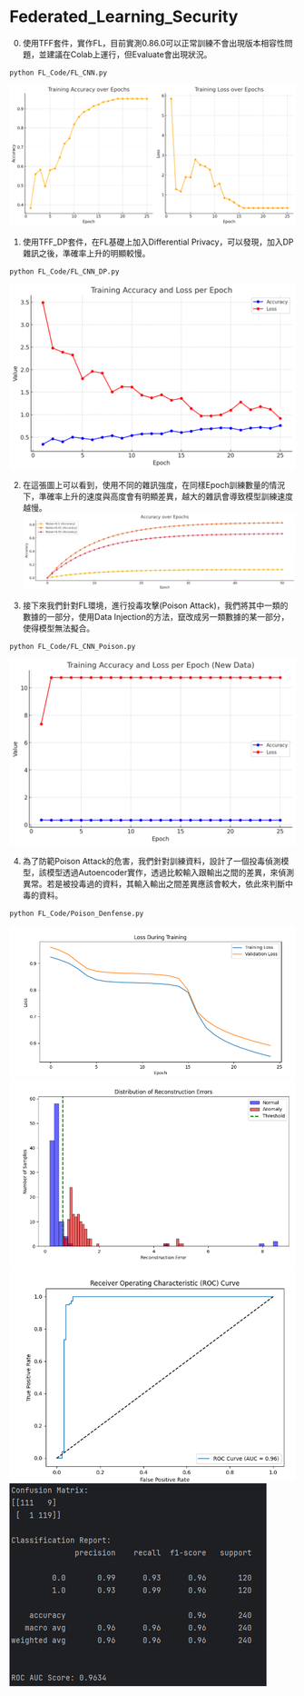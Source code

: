 # Federated_Learning_Security


0. 使用TFF套件，實作FL，目前實測0.86.0可以正常訓練不會出現版本相容性問題，並建議在Colab上運行，但Evaluate會出現狀況。
```
python FL_Code/FL_CNN.py
```
![FL Accuracy](FL_Result/FL_CNN_Acc.png)

1. 使用TFF_DP套件，在FL基礎上加入Differential Privacy，可以發現，加入DP雜訊之後，準確率上升的明顯較慢。
```
python FL_Code/FL_CNN_DP.py
```
![FL+DP Accuracy](FL_Result/FL_CNN_DP_Acc.png)

2. 在這張圖上可以看到，使用不同的雜訊強度，在同樣Epoch訓練數量的情況下，準確率上升的速度與高度會有明顯差異，越大的雜訊會導致模型訓練速度越慢。
![FL+DP Comparison Accuracy](FL_Result/FL_DP_Compare.png)

3. 接下來我們針對FL環境，進行投毒攻擊(Poison Attack)，我們將其中一類的數據的一部分，使用Data Injection的方法，竄改成另一類數據的某一部分，使得模型無法擬合。
```
python FL_Code/FL_CNN_Poison.py
```
![FL+Poison Accuracy](FL_Result/FL_Poison_Acc.png)

4. 為了防範Poison Attack的危害，我們針對訓練資料，設計了一個投毒偵測模型，該模型透過Autoencoder實作，透過比較輸入跟輸出之間的差異，來偵測異常。若是被投毒過的資料，其輸入輸出之間差異應該會較大，依此來判斷中毒的資料。
```
python FL_Code/Poison_Denfense.py
```
![FL+Poison Accuracy](FL_Result/Poison_Defense_Acc.png)
![FL+Poison Accuracy](FL_Result/Poison_Defense_Distribution.png)
![FL+Poison Accuracy](FL_Result/Poison_Defense_ROC_Curve.png)
![FL+Poison Accuracy](FL_Result/Poison_Defense_Confusion_Matrix.png)
